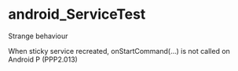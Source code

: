 # android_ServiceTest
Strange behaviour

When sticky service recreated, onStartCommand(...) is not called on Android P (PPP2.013)
